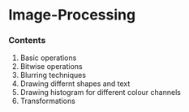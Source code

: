 # Image-Processing

### Contents

1. Basic operations  
2. Bitwise operations    
3. Blurring techniques  
4. Drawing differnt shapes and text
5. Drawing histogram for different colour channels  
6. Transformations
   
